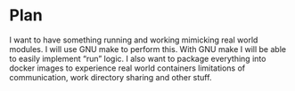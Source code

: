 # Plan 

I want to have something running and working mimicking real world modules. I will use GNU make to perform this. With GNU make I will be able to easily implement “run” logic. I also want to package everything into docker images to experience real world containers limitations of communication, work directory sharing and other stuff. 
